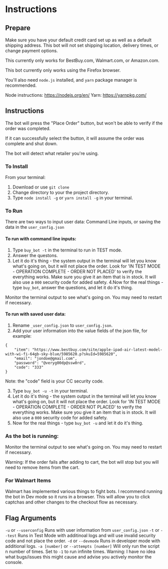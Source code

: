 # Instructions

## Prepare
Make sure you have your default credit card set up as well as a default shipping address. This bot will not set shipping location, delivery times, or change payment options.

This currently only works for BestBuy.com, Walmart.com, or Amazon.com.

This bot currently only works using the Firefox browser.

You'll also need `node.js` installed, and `yarn` package manager is recommended.

Node instructions: https://nodejs.org/en/
Yarn: https://yarnpkg.com/

## Instructions

The bot will press the "Place Order" button, but won't be able to verify if the order was completed.

If it can successfully select the button, it will assume the order was complete and shut down.

The bot will detect what retailer you're using.

### To Install
From your terminal:
1. Download or use `git clone`
2. Change directory to your the project directory.
3. Type `node install -g` or `yarn install -g` in your terminal.

### To Run
There are two ways to input user data: Command Line inputs, or saving the data in the `user_config.json`

#### To run with command line inputs:
1. Type `buy_bot -t` in the terminal to run in TEST mode.
2. Answer the questons.
3. Let it do it's thing - the system output in the terminal will let you know what's going on, but it will not place the order. Look for 'IN TEST MODE - OPERATION COMPLETE - ORDER NOT PLACED' to verify the everything works. Make sure you give it an item that is in stock. It will also use a `000` security code for added safety.
4.Now for the real things - type `buy_bot`, answer the questions, and let it do it's thing.

Monitor the terminal output to see what's going on. You may need to restart if necessary.

#### To run with saved user data:
1. Rename `_user_config.json` to `user_config.json`.
2. Add your user information into the value fields of the json file, for example:
```
{
    "item": "https://www.bestbuy.com/site/apple-ipad-air-latest-model-with-wi-fi-64gb-sky-blue/5985620.p?skuId=5985620",
    "email": "jondoe@gmail.com",
    "password": "@veryg00dp@ssw0rd",
    "code": "333"
}
```
Note: the "code" field is your CC security code.

3. Type `buy_bot -u -t` in your terminal.
4. Let it do it's thing - the system output in the terminal will let you know what's going on, but it will not place the order. Look for 'IN TEST MODE - OPERATION COMPLETE - ORDER NOT PLACED' to verify the everything works. Make sure you give it an item that is in stock. It will also use a `000` security code for added safety.
5. Now for the real things - type `buy_bot -u` and let it do it's thing.

### As the bot is running:
Monitor the terminal output to see what's going on. You may need to restart if necessary.

Warning: If the order fails after adding to cart, the bot will stop but you will need to remove items from the cart.

### For Walmart Items
Walmart has implemented various things to fight bots. I recommend running the bot in Dev mode so it runs in a browser. This will allow you to click captchas and other changes to the checkout flow as necessary.

## Flag Arguments

`-u` or `--userconfig` Runs with user information from `user_config.json`
`-t` or `--test` Runs in Test Mode with additinoal logs and will use invalid security code and not place the order.
`-d` or `--devmode` Runs in developer mode with additional logs.
`-a [number]` or `--attempts [number]` Will only run the script n number of times. Set to `-1` to run infinite times. Warning: I have no idea what bugs/issues this might cause and advise you actively monitor the console.
